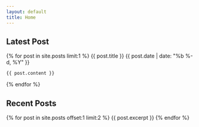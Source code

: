 ```yaml
---
layout: default
title: Home
---
```

<h2>Latest Post</h2>

{% for post in site.posts limit:1 %}
	{{ post.title }}
	{{ post.date | date: "%b %-d, %Y" }}

	{{ post.content }}
{% endfor %}


<h2>Recent Posts</h2>
{% for post in site.posts offset:1 limit:2 %}
	{{ post.excerpt }}
{% endfor %}